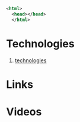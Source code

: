 
```xml
<html>
  <head></head>
  </html>
```
# Technologies

1. [technologies](technologies)
# Links

# Videos
